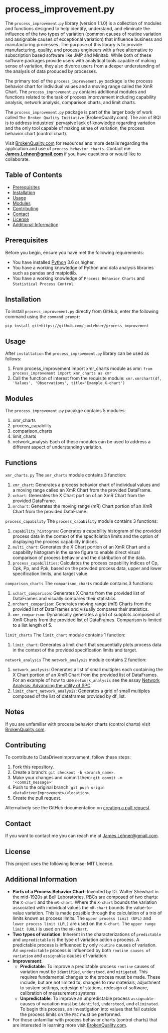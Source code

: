 # process_improvement.py
The `process_improvement.py` library (version 1.1.0) is a collection of modules and functions designed to help identify, understand, and eliminate the influence of the two types of variation (common causes of routine variation and assignable causes of exceptional variation) that influence business and manufacturing processes. The purpose of this library is to provide manufacturing, quality, and process engineers with a free alternative to subscription based software like JMP and Minitab. While both of these software packages provide users with analytical tools capable of making sense of variation, they also divorce users from a deeper understanding of the analysis of data produced by processes. 

The primary tool of the `process_improvement.py` package is the process behavior chart for individual values and a moving range called the XmR Chart. The `process_improvement.py` contains additional modules and functions related to the task of process improvement including capability analysis, network analysis, comparison charts, and limit charts. 

The `process_improvement.py` package is part of the larger body of work called `The Broken Quality Initiative` (BrokenQuality.com). The aim of BQI is to address industries' pervasive lack of knowledge regarding variation and the only tool capable of making sense of variation, the process behavior chart (control chart). 

Visit [BrokenQuality.com](https://www.BrokenQuality.com/bookshelf) for resources and more details regarding the application and use of `process behavior charts`. Contact me **James.Lehner@gmail.com** if you have questions or would like to collaborate. 

## Table of Contents
- [Prerequisites](#prerequisites)
- [Installation](#installation) 
- [Usage](#usage)
- [Modules](#modules)
- [Contributing](#contributing) 
- [Contact](#contact) 
- [License](#license)
- [Additional Information](#additional-information)

## Prerequisites
Before you begin, ensure you have met the following requirements: 
- You have installed [Python](https://www.python.org/) 3.6 or higher. 
- You have a working knowledge of Python and data analysis libraries such as pandas and matplotlib. 
- You have a working knowledge of `Process Behavior Charts` and `Statistical Process Control`. 

## Installation
To install `process_improvement.py` directly from GitHub, enter the following command using the `command prompt`:

```pip install git+https://github.com/jimlehner/process_improvement```

## Usage
After `installation` the `process_improvement.py` library can be used as follows:
1. From process_improvement import xmr_charts module as xmr:
```from process_improvement import xmr_charts as xmr```
2. Call the function of interest from the requisite module:
```xmr.xmrchart(df, 'Values', 'Observations', title='Example X-chart')```

## Modules
The `process_improvement.py` pacakge contains 5 modules:
1. xmr_charts
2. process_capability
3. comparison_charts
4. limit_charts
5. network_analysis
Each of these modules can be used to address a different aspect of understanding variation. 

## Functions
```xmr_charts.py```
The `xmr_charts` module contains 3 function:
1. `xmr_chart`: Generates a process behavior chart of individual values and a moving range called an XmR Chart from the provided DataFrame.
2. `xchart`: Generates the X Chart portion of an XmR Chart from the provided DataFrame.
3. `mrchart`: Generates the moving range (mR) Chart portion of an XmR Chart from the provided DataFrame.

```process_capability```
The `process_capability` module contains 3 functions:
1. `capability_histogram`: Generates a capability histogram of the provided process data in the context of the specifciation limits and the option of displaying the process capability indices.
2. `multi_chart`: Generates the X Chart portion of an XmR Chart and a capability histogram in the same figure to enable direct visual comparison of process behavior and the distribution of the data.
3. `process_capabilities`: Calculates the process capability indices of Cp, Cpk, Pp, and Ppk, based on the provided process data, upper and lower specification limits, and target value.

```comparison_charts```
The `comparison_charts` module contains 3 functions:
1. `xchart_comparison`: Generates X Charts from the provided list of DataFrames and visually compares their statistics.
2. `mrchart_comparison`: Generates moving range (mR) Charts from the provided list of DataFrames and visually compares their statistics.
3. `xmr_comparison`: Dynamically generates a grid of subplots composed of XmR Charts from the provided list of DataFrames. Comparison is limited to a list length of 5.

```limit_charts```
The `limit_chart` module contains 1 function:
1. `limit_chart`: Generates a limit chart that sequentially plots process data in the context of the provided specification limits and target.

```network_analysis```
The `network_analysis` module contains 2 function:
1. `network_analysis`: Generates a list of small multiples each containing the X Chart portion of an XmR Chart from the provided list of DataFrames. For an example of how to use `network_analysis` see the essay [Network Analysis: Advancing the utility of SPC](https://static1.squarespace.com/static/5b722db6f2e6b1ad5053391b/t/679910513be40134de9b54f7/1738084433790/Network+analysis.pdf)
2. `limit_chart_network_analysis`: Generates a grid of small multiples composed of the list of dataframes provided by df_list.

## Notes 
If you are unfamiliar with process behavior charts (control charts) visit  [BrokenQuality.com](https://www.brokenquality.com/). 

## Contributing
To contribute to DataDrivenImprovement, follow these steps:
1. Fork this repository.
2. Create a branch: ```git checkout -b <branch_name>```. 
3. Make your changes and commit them:  ```git commit -m '<commit_message>'```
4. Push to the original branch: ```git push origin <DataDrivenImprovement>/<location>```.
5. Create the pull request.

Alternatively see the GitHub documentation on [creating a pull request](https://docs.github.com/en/pull-requests/collaborating-with-pull-requests/proposing-changes-to-your-work-with-pull-requests/creating-a-pull-request). 
## Contact
If you want to contact me you can reach me at [James.Lehner@gmail.com](James.Lehner@gmail.com).
## License
This project uses the following license: MIT License.
## Additional Information
- **Parts of a Process Behavior Chart**: Invented by Dr. Walter Shewhart in the mid-1920s at Bell Laboratories, PBCs are composed of two charts: the `X-chart` and the `mR-chart`. Where the `X-chart` bounds the variation associated with individual values the `mR-chart` bounds the value-to-value variation. This is made possible through the calculation of a trio of limits known as process limits. The `upper process limit (UPL)` and `lower process limit (LPL)` are used on the `X-chart`. The `upper range limit (URL)` is used on the `mR-chart`. 
- **Two types of variation**: Inherent in the characterizations of `predictable` and `unpredictable` is the tyoe of variation action a process. A predictable process is influenced by only `routine` causes of variation. An `unpredictable` process is influenced by both `routine causes of variation` and `assignable` causes of variation.  
- **Improvement**: 
	- **Predictable**: To improve a predictable process `routine` causes of variation must be `identified`, `understood`, and `mitigated`.  This requires fundamental changes to the process must be made. These include, but are not limited to, changes to raw materials, adjustment to system settings, redesign of stations, redesign of software, calibration of measurement systems. 
	- **Unpredictable**: To improve an unpredictable process  `assignable` causes of variation must be `identifed`, `understood`, and `eliminated`. To begin this process, an investigation into values that fall outside the process limits on the `PBC` must be performed. 
- For those unfamiliar with process behavior charts (control charts) that are interested in learning more visit [BrokenQuality.com](https://www.brokenquality.com).
